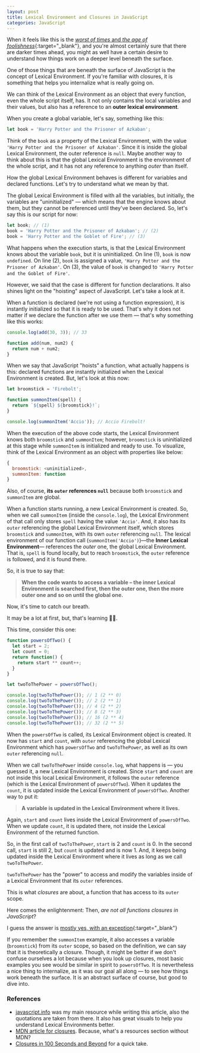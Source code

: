 ```yaml
---
layout: post
title: Lexical Environment and Closures in JavaScript
categories: JavaScript
---
```


When it feels like this is the [*worst of times* and *the age of foolishness*](https://www.gutenberg.org/files/98/98-h/98-h.htm#link2H_4_0001){:target="_blank"}, and you're almost certainly sure that there are darker times ahead, you might as well have a certain desire to understand how things work on a deeper level beneath the surface. 

One of those things that are beneath the surface of JavaScript is the concept of Lexical Environment. If you're familiar with closures, it is something that helps you internalize what is really going on.

We can think of the Lexical Environment as an object that every function, even the whole script itself, has. It not only contains the local variables and their values, but also has a reference to an **outer lexical environment**. 

When you create a global variable, let's say, something like this:

```js
let book = 'Harry Potter and the Prisoner of Azkaban';
```

Think of the `book` as a property of the Lexical Environment, with the value `'Harry Potter and the Prisoner of Azkaban'`. Since it is inside the global Lexical Environment, the outer reference is `null`. Maybe another way to think about this is that the global Lexical Environment is the environment of the whole script, and it has not any reference to anything *outer* than itself. 

How the global Lexical Environment behaves is different for variables and declared functions. Let's try to understand what we mean by that.

The global Lexical Environment is filled with all the variables, but initially, the variables are "uninitialized" — which means that the engine knows about them, but they cannot be referenced until they've been declared. So, let's say this is our script for now:

```js
let book; // (1)
book = 'Harry Potter and the Prisoner of Azkaban'; // (2)
book = 'Harry Potter and the Goblet of Fire'; // (3)
```

What happens when the execution starts, is that the Lexical Environment knows about the variable `book`, but it is uninitialized. 
On line (1), `book` is now `undefined`.
On line (2), `book` is assigned a value, `'Harry Potter and the Prisoner of Azkaban'`.
On (3), the value of `book` is changed to `'Harry Potter and the Goblet of Fire'`.

However, we said that the case is different for function declarations. It also shines light on the "hoisting" aspect of JavaScript. Let's take a look at it.

When a function is declared (we're not using a function expression), it is instantly initialized so that it is ready to be used. That's why it does not matter if we declare the function after we use them — that's why something like this works:

```js
console.log(add(30, 3)); // 33

function add(num, num2) {
  return num + num2;
}
```

When we say that JavaScript "hoists" a function, what actually happens is this: declared functions are instantly initialized when the Lexical Environment is created. But, let's look at this now:

```js
let broomstick = 'Firebolt';

function summonItem(spell) {
  return `${spell} ${broomstick}!`;
}

console.log(summonItem('Accio')); // Accio Firebolt!
```

When the execution of the above code starts, the Lexical Environment knows both `broomstick` and `summonItem`; however, `broomstick` is uninitialized at this stage while `summonItem` is initialized and ready to use.
To visualize, think of the Lexical Environment as an object with properties like below:

```js
{
  broomstick: <uninitialized>,
  summonItem: function
}
```

Also, of course, **its `outer` references `null`** because both `broomstick` and `summonItem` are global.

When a function starts running, a new Lexical Environment is created. So, when we call `summonItem` (inside the `console.log`), the Lexical Environment of that call only stores `spell` having the value `'Accio'`. And, it also has its `outer` referencing the global Lexical Environment itself, which stores `broomstick` and `summonItem`, with its own `outer` referencing `null`. The lexical environment of our function call (`summonItem('Accio')`)—the **Inner Lexical Environment**— references the *outer* one, the global Lexical Environment. That is, `spell` is found locally, but to reach `broomstick`, the `outer` reference is followed, and it is found there.

So, it is true to say that:

> **When the code wants to access a variable – the inner Lexical Environment is searched first, then the outer one, then the more outer one and so on until the global one.** 

Now, it's time to catch our breath.

It may be a lot at first, but, that's learning 💁🏻.

This time, consider this one:

```js
function powersOfTwo() {
  let start = 2;
  let count = 0;
  return function() {
    return start ** count++;
  }
}

let twoToThePower = powersOfTwo();

console.log(twoToThePower()); // 1 (2 ** 0)
console.log(twoToThePower()); // 2 (2 ** 1)
console.log(twoToThePower()); // 4 (2 ** 2)
console.log(twoToThePower()); // 8 (2 ** 3)
console.log(twoToThePower()); // 16 (2 ** 4)
console.log(twoToThePower()); // 32 (2 ** 5)
```

When the `powersOfTwo` is called, its Lexical Environment object is created. It now has `start` and `count`, with `outer` referencing the global Lexical Environment which has `powersOfTwo` and `twoToThePower`, as well as its own `outer` referencing `null`.

When we call `twoToThePower` inside `console.log`, what happens is — you guessed it, a new Lexical Environment is created. Since `start` and `count` are not inside this local Lexical Environment, it follows the `outer` reference (which is the Lexical Environment of `powersOfTwo`). When it updates the `count`, it is updated inside the Lexical Environment of `powersOfTwo`. Another way to put it:

> **A variable is updated in the Lexical Environment where it lives.**

Again, `start` and `count` lives inside the Lexical Environment of `powersOfTwo`. When we update `count`, it is updated there, not inside the Lexical Environment of the returned function.

So, in the first call of `twoToThePower`, `start` is 2 and `count` is 0. In the second call, `start` is still 2, but `count` is updated and is now 1. And, it keeps being updated inside the Lexical Environment where it lives as long as we call `twoToThePower`. 

`twoToThePower` has the "power" to access and modify the variables inside of a Lexical Environment that its `outer` references.

This is what *closures* are about, a function that has access to its `outer` scope.

Here comes the enlightenment: Then, *are not all functions closures in JavaScript*?

I guess the answer is [mostly yes, with an exception](https://javascript.info/new-function#closure){:target="_blank"}

If you remember the `summonItem` example, it also accesses a variable (`broomstick`) from its `outer` scope, so based on the definition, we can say that it is theoretically a closure. Though, it might be better if we don't confuse ourselves a lot because when you look up closures, most basic examples you see would be similar in spirit to `powersOfTwo`. It is nevertheless a nice thing to internalize, as it was our goal all along — to see how things work beneath the surface. It is an abstract surface of course, but good to dive into.

### References

- [javascript.info](https://javascript.info/closure) was my main resource while writing this article, also the quotations are taken from there. It also has great visuals to help you understand Lexical Environments better.
- [MDN article for closures](https://developer.mozilla.org/en-US/docs/Web/JavaScript/Closures). Because, what's a resources section without MDN?
- [Closures in 100 Seconds and Beyond](https://www.youtube.com/watch?v=vKJpN5FAeF4) for a quick take.